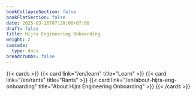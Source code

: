 ```yaml
---
bookCollapseSection: false
bookFlatSection: false
date: 2025-03-16T07:20:00+07:00
draft: false
title: Hijra Engineering Onboarding
weight: 2
cascade:
  type: docs
breadcrumbs: false
---
```


{{< cards >}}
{{< card link="/en/learn" title="Learn" >}}
{{< card link="/en/rants" title="Rants" >}}
{{< card link="/en/about-hijra-eng-onboarding" title="About Hijra Engineering Onboarding" >}}
{{< /cards >}}
